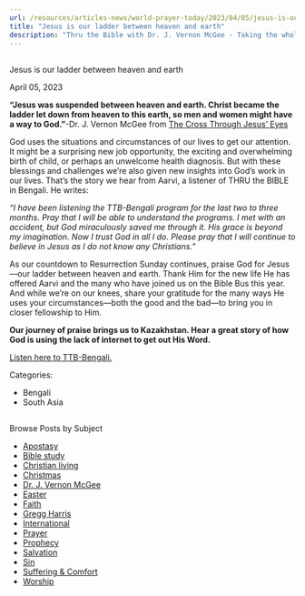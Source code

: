 ```yaml
---
url: /resources/articles-news/world-prayer-today/2023/04/05/jesus-is-our-ladder-between-heaven-and-earth
title: "Jesus is our ladder between heaven and earth"
description: "Thru the Bible with Dr. J. Vernon McGee - Taking the whole Word to the whole world"
---
```







## 
 Jesus is our ladder between heaven and earth


April 05, 2023
![]()




**“Jesus was suspended between heaven and earth. Christ became the ladder let down from heaven to this earth, so men and women might have a way to God.”**-Dr. J. Vernon McGee from [The Cross Through Jesus’ Eyes](https://www.ttb.org/docs/default-source/booklets/ttb_the-cross-through-jesus'-eyes.pdf?sfvrsn=f0171816_2)

God uses the situations and circumstances of our lives to get our attention. It might be a surprising new job opportunity, the exciting and overwhelming birth of child, or perhaps an unwelcome health diagnosis. But with these blessings and challenges we’re also given new insights into God’s work in our lives. That’s the story we hear from Aarvi, a listener of THRU the BIBLE in Bengali. He writes:

*“I have been listening the TTB-Bengali program for the last two to three months. Pray that I will be able to understand the programs. I met with an accident, but God miraculously saved me through it. His grace is beyond my imagination. Now I trust God in all I do. Please pray that I will continue to believe in Jesus as I do not know any Christians.”*

As our countdown to Resurrection Sunday continues, praise God for Jesus—our ladder between heaven and earth. Thank Him for the new life He has offered Aarvi and the many who have joined us on the Bible Bus this year. And while we’re on our knees, share your gratitude for the many ways He uses your circumstances—both the good and the bad—to bring you in closer fellowship to Him. 

**Our journey of praise brings us to Kazakhstan. Hear a great story of how God is using the lack of internet to get out His Word.**

[Listen here to TTB-Bengali.](https://ttb.twr.org/home/day,343/language,BEN)



Categories: 


* Bengali
* South Asia









## 
 Browse Posts by Subject


* [Apostasy](/resources/articles-news/-in-tags/tags/Apostasy)
* [Bible study](/resources/articles-news/-in-tags/tags/Bible-study)
* [Christian living](/resources/articles-news/-in-tags/tags/Christian-living)
* [Christmas](/resources/articles-news/-in-tags/tags/Christmas)
* [Dr. J. Vernon McGee](/resources/articles-news/-in-tags/tags/Dr-J-Vernon-McGee)
* [Easter](/resources/articles-news/-in-tags/tags/easter)
* [Faith](/resources/articles-news/-in-tags/tags/Faith)
* [Gregg Harris](/resources/articles-news/-in-tags/tags/Gregg-Harris)
* [International](/resources/articles-news/-in-tags/tags/International)
* [Prayer](/resources/articles-news/-in-tags/tags/prayer)
* [Prophecy](/resources/articles-news/-in-tags/tags/Prophecy)
* [Salvation](/resources/articles-news/-in-tags/tags/Salvation)
* [Sin](/resources/articles-news/-in-tags/tags/sin)
* [Suffering & Comfort](/resources/articles-news/-in-tags/tags/Suffering-Comfort)
* [Worship](/resources/articles-news/-in-tags/tags/worship)






